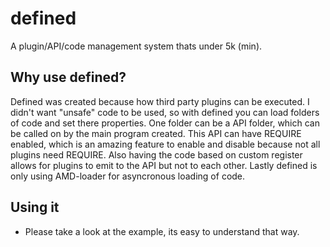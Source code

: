 # defined

A plugin/API/code management system thats under 5k (min).


## Why use defined?
Defined was created because how third party plugins can be executed. I didn't want "unsafe" code to be used, so with defined you can load folders of code and set there properties. One folder can be a API folder, which can be called on by the main program created. This API can have REQUIRE enabled, which is an amazing feature to enable and disable because not all plugins need REQUIRE. Also having the code based on custom register allows for plugins to emit to the API but not to each other. Lastly defined is only using AMD-loader for asyncronous loading of code. 

## Using it
- Please take a look at the example, its easy to understand that way.